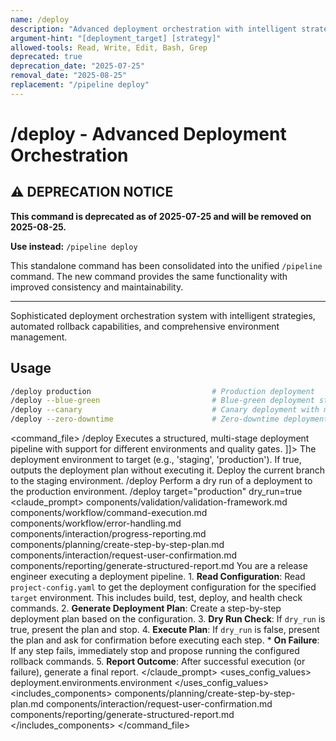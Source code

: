 ```yaml
---
name: /deploy
description: "Advanced deployment orchestration with intelligent strategies, rollback capabilities, and environment management"
argument-hint: "[deployment_target] [strategy]"
allowed-tools: Read, Write, Edit, Bash, Grep
deprecated: true
deprecation_date: "2025-07-25"
removal_date: "2025-08-25"
replacement: "/pipeline deploy"
---
```

# /deploy - Advanced Deployment Orchestration

## ⚠️ DEPRECATION NOTICE

**This command is deprecated as of 2025-07-25 and will be removed on 2025-08-25.**

**Use instead:** `/pipeline deploy`

This standalone command has been consolidated into the unified `/pipeline` command. The new command provides the same functionality with improved consistency and maintainability.

---

Sophisticated deployment orchestration system with intelligent strategies, automated rollback capabilities, and comprehensive environment management.
## Usage
```bash
/deploy production                           # Production deployment
/deploy --blue-green                         # Blue-green deployment strategy
/deploy --canary                             # Canary deployment with monitoring
/deploy --zero-downtime                      # Zero-downtime deployment
```
<command_file>
  <metadata>
    <name>/deploy</name>
    <purpose>Executes a structured, multi-stage deployment pipeline with support for different environments and quality gates.</purpose>
    <usage>
      <![CDATA[
      /deploy <target="staging"> <dry_run=false>
      ]]>
    </usage>
  </metadata>
  <arguments>
    <argument name="target" type="string" required="true" default="staging">
      <description>The deployment environment to target (e.g., 'staging', 'production').</description>
    </argument>
    <argument name="dry_run" type="boolean" required="false" default="false">
      <description>If true, outputs the deployment plan without executing it.</description>
    </argument>
  </arguments>
  <examples>
    <example>
      <description>Deploy the current branch to the staging environment.</description>
      <usage>/deploy</usage>
    </example>
    <example>
      <description>Perform a dry run of a deployment to the production environment.</description>
      <usage>/deploy target="production" dry_run=true</usage>
    </example>
  </examples>
  <claude_prompt>
    <prompt>
      <!-- Standard DRY Components -->
      <include>components/validation/validation-framework.md</include>
      <include>components/workflow/command-execution.md</include>
      <include>components/workflow/error-handling.md</include>
      <include>components/interaction/progress-reporting.md</include>
      <!-- Command-specific components -->
      <include>components/planning/create-step-by-step-plan.md</include>
      <include>components/interaction/request-user-confirmation.md</include>
      <include>components/reporting/generate-structured-report.md</include>
      You are a release engineer executing a deployment pipeline.
      1.  **Read Configuration**: Read `project-config.yaml` to get the deployment configuration for the specified `target` environment. This includes build, test, deploy, and health check commands.
      2.  **Generate Deployment Plan**: Create a step-by-step deployment plan based on the configuration.
      3.  **Dry Run Check**: If `dry_run` is true, present the plan and stop.
      4.  **Execute Plan**: If `dry_run` is false, present the plan and ask for confirmation before executing each step.
          *   **On Failure**: If any step fails, immediately stop and propose running the configured rollback commands.
      5.  **Report Outcome**: After successful execution (or failure), generate a final report.
    </prompt>
  </claude_prompt>
  <dependencies>
    <uses_config_values>
      <value>deployment.environments.environment</value>
    </uses_config_values>
    <includes_components>
      <component>components/planning/create-step-by-step-plan.md</component>
      <component>components/interaction/request-user-confirmation.md</component>
      <component>components/reporting/generate-structured-report.md</component>
    </includes_components>
  </dependencies>
</command_file> 